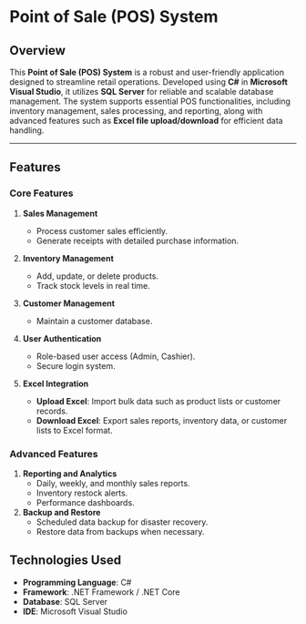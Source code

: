 # Point of Sale (POS) System

## Overview  
This **Point of Sale (POS) System** is a robust and user-friendly application designed to streamline retail operations. Developed using **C#** in **Microsoft Visual Studio**, it utilizes **SQL Server** for reliable and scalable database management. The system supports essential POS functionalities, including inventory management, sales processing, and reporting, along with advanced features such as **Excel file upload/download** for efficient data handling.

---

## Features  

### Core Features  
1. **Sales Management**  
   - Process customer sales efficiently.  
   - Generate receipts with detailed purchase information.  
   
2. **Inventory Management**  
   - Add, update, or delete products.  
   - Track stock levels in real time.  

3. **Customer Management**  
   - Maintain a customer database. 

4. **User Authentication**  
   - Role-based user access (Admin, Cashier).  
   - Secure login system.  

5. **Excel Integration**  
   - **Upload Excel**: Import bulk data such as product lists or customer records.  
   - **Download Excel**: Export sales reports, inventory data, or customer lists to Excel format. 

### Advanced Features  
1. **Reporting and Analytics**  
   - Daily, weekly, and monthly sales reports.  
   - Inventory restock alerts.  
   - Performance dashboards.
2. **Backup and Restore**  
   - Scheduled data backup for disaster recovery.  
   - Restore data from backups when necessary.

## Technologies Used  
- **Programming Language**: C#  
- **Framework**: .NET Framework / .NET Core  
- **Database**: SQL Server  
- **IDE**: Microsoft Visual Studio


